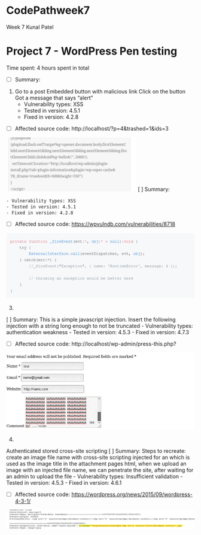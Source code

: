 # CodePathweek7

Week 7
Kunal Patel
# Project 7 - WordPress Pen testing

Time spent: 4 hours spent in total


- [ ] Summary: 
1.	Go to a post
Embedded button with malicious link 
Click on the button
Got a message that says “alert”
    - Vulnerability types: XSS
    - Tested in version: 4.5.1 
    - Fixed in version: 4.2.8
  - [ ] Affected source code: http://localhost/?p=4&trashed=1&ids=3
  <img src="https://github.com/kunal519/CodePathweek7/blob/master/exploits/exploit1.gif" alt="exploit1" title="exploit1" />
[ ] Summary: 
  
    - Vulnerability types: XSS
    - Tested in version: 4.5.1 
    - Fixed in version: 4.2.8
  - [ ] Affected source code: 
https://wpvulndb.com/vulnerabilities/8718
<img src="https://github.com/kunal519/CodePathweek7/blob/master/exploits/exploit2.gif" alt="exploit2" title="exploit2" />
 
3.

[ ] Summary: 
This is a simple javascript injection. Insert the following injection with a string long enough to not be truncated
    - Vulnerability types: authentication weakness
    - Tested in version: 4.5.3
    - Fixed in version: 4.7.3
  - [ ] Affected source code: http://localhost/wp-admin/press-this.php?
   <img src="https://github.com/kunal519/CodePathweek7/blob/master/exploits/exploit3.gif" alt="exploit3" title="exploit3" />

4. 
Authenticated stored cross-site scripting
 [ ] Summary: 
Steps to recreate: create an image file name with cross-site scripting injected for an which is used as the image title in the attachment pages html, when we upload an image with an injected file name, we can penetrate the site, after waiting for an admin to upload the file    - Vulnerability types: Insufficient validation
    - Tested in version: 4.5.3
    - Fixed in version: 4.6.1
  - [ ] Affected source code: https://wordpress.org/news/2015/09/wordpress-4-3-1/
  <img src="https://github.com/kunal519/CodePathweek7/blob/master/exploits/exploit4.gif" alt="exploit4" title="exploit4" />
